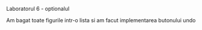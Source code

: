 Laboratorul 6 - optionalul

Am bagat toate figurile intr-o lista si am facut implementarea butonului undo
